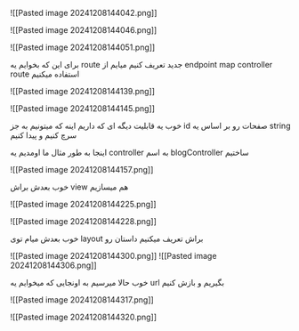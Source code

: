 
![[Pasted image 20241208144042.png]]

![[Pasted image 20241208144046.png]]

![[Pasted image 20241208144051.png]]

برای این که بخوایم یه route جدید تعریف کنیم میایم از   endpoint map controller route استفاده میکنیم 

![[Pasted image 20241208144139.png]]

![[Pasted image 20241208144145.png]]



خوب یه قابلیت دیگه ای که داریم اینه که میتونیم به جز id صفحات رو بر اساس یه string سرچ کنیم و پیدا کنیم 

اینجا به طور مثال ما اومدیم یه controller به اسم blogController ساختیم 

![[Pasted image 20241208144157.png]]

خوب بعدش براش view هم میسازیم 

![[Pasted image 20241208144225.png]]

![[Pasted image 20241208144228.png]]


خوب بعدش میام توی layout براش تعریف میکنیم داستان رو

![[Pasted image 20241208144300.png]]
![[Pasted image 20241208144306.png]]

خوب حالا میرسیم به اونجایی که میخوایم یه url بگیریم و بازش کنیم 

![[Pasted image 20241208144317.png]]


![[Pasted image 20241208144320.png]]


